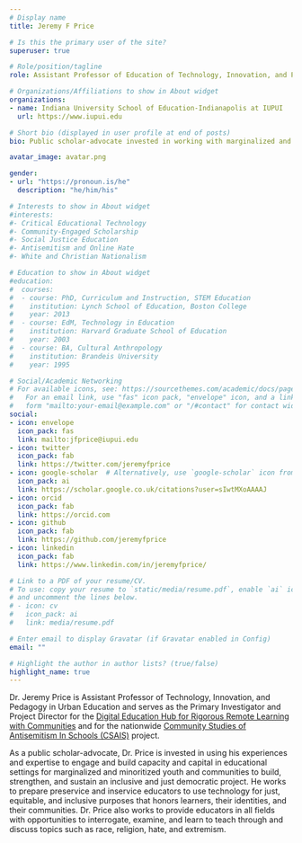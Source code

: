 ```yaml
---
# Display name
title: Jeremy F Price

# Is this the primary user of the site?
superuser: true

# Role/position/tagline
role: Assistant Professor of Education of Technology, Innovation, and Pedagogy in Urban Education

# Organizations/Affiliations to show in About widget
organizations:
- name: Indiana University School of Education-Indianapolis at IUPUI
  url: https://www.iupui.edu

# Short bio (displayed in user profile at end of posts)
bio: Public scholar-advocate invested in working with marginalized and minoritized youth and communities to build an inclusive and just democratic project by transforming learning and teaching environments.

avatar_image: avatar.png

gender:
- url: "https://pronoun.is/he"
  description: "he/him/his"

# Interests to show in About widget
#interests:
#- Critical Educational Technology
#- Community-Engaged Scholarship
#- Social Justice Education
#- Antisemitism and Online Hate
#- White and Christian Nationalism

# Education to show in About widget
#education:
#  courses:
#  - course: PhD, Curriculum and Instruction, STEM Education
#    institution: Lynch School of Education, Boston College
#    year: 2013
#  - course: EdM, Technology in Education
#    institution: Harvard Graduate School of Education
#    year: 2003
#  - course: BA, Cultural Anthropology
#    institution: Brandeis University
#    year: 1995

# Social/Academic Networking
# For available icons, see: https://sourcethemes.com/academic/docs/page-builder/#icons
#   For an email link, use "fas" icon pack, "envelope" icon, and a link in the
#   form "mailto:your-email@example.com" or "/#contact" for contact widget.
social:
- icon: envelope
  icon_pack: fas
  link: mailto:jfprice@iupui.edu
- icon: twitter
  icon_pack: fab
  link: https://twitter.com/jeremyfprice
- icon: google-scholar  # Alternatively, use `google-scholar` icon from `ai` icon pack
  icon_pack: ai
  link: https://scholar.google.co.uk/citations?user=sIwtMXoAAAAJ
- icon: orcid
  icon_pack: fab
  link: https://orcid.com
- icon: github
  icon_pack: fab
  link: https://github.com/jeremyfprice
- icon: linkedin
  icon_pack: fab
  link: https://www.linkedin.com/in/jeremyfprice/

# Link to a PDF of your resume/CV.
# To use: copy your resume to `static/media/resume.pdf`, enable `ai` icons in `params.toml`,
# and uncomment the lines below.
# - icon: cv
#   icon_pack: ai
#   link: media/resume.pdf

# Enter email to display Gravatar (if Gravatar enabled in Config)
email: ""

# Highlight the author in author lists? (true/false)
highlight_name: true
---
```


Dr. Jeremy Price is Assistant Professor of Technology, Innovation, and Pedagogy in Urban Education and serves as the Primary Investigator and Project Director for the [Digital Education Hub for Rigorous Remote Learning with Communities](../project/deh/) and for the nationwide [Community Studies of Antisemitism In Schools (CSAIS)](../project/csais/) project.

As a public scholar-advocate, Dr. Price is invested in using his experiences and expertise to engage and build capacity and capital in educational settings for marginalized and minoritized youth and communities to build, strengthen, and sustain an inclusive and just democratic project. He works to prepare preservice and inservice educators to use technology for just, equitable, and inclusive purposes that honors learners, their identities, and their communities. Dr. Price also works to provide educators in all fields with opportunities to interrogate, examine, and learn to teach through and discuss topics such as race, religion, hate, and extremism.

<!--{{< icon name="download" pack="fas" >}} Download my {{< staticref "media/demo_resume.pdf" "newtab" >}}resumé{{< /staticref >}}.-->
